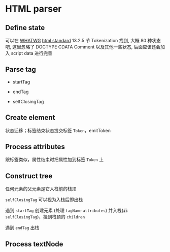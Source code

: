 # HTML parser

## Define state

可以在 [WHATWG](https://whatwg.org/) [html standard](https://html.spec.whatwg.org/multipage/) 13.2.5 节 Tokenization 找到, 大概 80 种状态吧, 这里忽略了 DOCTYPE CDATA Comment 以及其他一些状态, 后面应该还会加入 script data 进行完善

## Parse tag

* startTag

* endTag

* selfClosingTag

## Create element

状态迁移；标签结束状态提交标签 `Token`，emitToken

## Process attributes

跟标签类似，属性结束时把属性加到标签 `Token` 上

##   Construct tree

任何元素的父元素是它入栈前的栈顶

`selfClosingTag` 可以视为入栈后即出栈

遇到 `startTag` 创建元素 (处理 `tagName` `attributes`) 并入栈(非 `selfClosingTag`)，挂到栈顶的 `children`

遇到 `endTag` 出栈

## Process textNode



